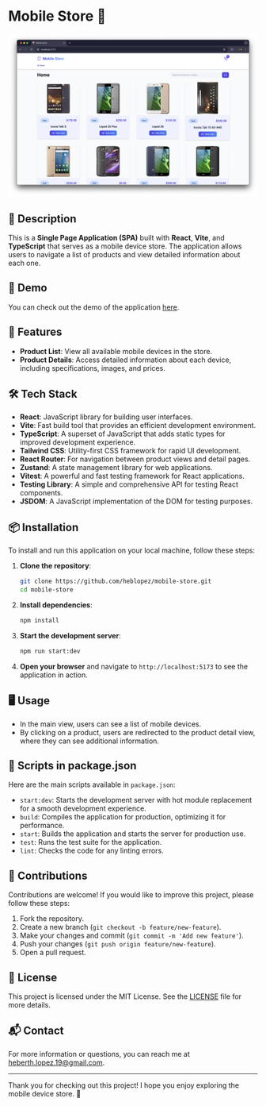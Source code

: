 # Mobile Store 📱

![Desktop Screenshot](/src/assets/desktop-screenshot.png)

## 📃 Description

This is a **Single Page Application (SPA)** built with **React**, **Vite**, and **TypeScript** that serves as a mobile device store. The application allows users to navigate a list of products and view detailed information about each one.

## 🚀 Demo

You can check out the demo of the application [here](https://heblopez.github.io/mobile-store/).

## 🌟 Features

- **Product List**: View all available mobile devices in the store.
- **Product Details**: Access detailed information about each device, including specifications, images, and prices.

## 🛠️ Tech Stack

- **React**: JavaScript library for building user interfaces.
- **Vite**: Fast build tool that provides an efficient development environment.
- **TypeScript**: A superset of JavaScript that adds static types for improved development experience.
- **Tailwind CSS**: Utility-first CSS framework for rapid UI development.
- **React Router**: For navigation between product views and detail pages.
- **Zustand**: A state management library for web applications.
- **Vitest**: A powerful and fast testing framework for React applications.
- **Testing Library**: A simple and comprehensive API for testing React components.
- **JSDOM**: A JavaScript implementation of the DOM for testing purposes.

## 📦 Installation

To install and run this application on your local machine, follow these steps:

1. **Clone the repository**:

   ```bash
   git clone https://github.com/heblopez/mobile-store.git
   cd mobile-store
   ```

2. **Install dependencies**:

   ```bash
   npm install
   ```

3. **Start the development server**:

   ```bash
   npm run start:dev
   ```

4. **Open your browser** and navigate to `http://localhost:5173` to see the application in action.

## 🖥️ Usage

- In the main view, users can see a list of mobile devices.
- By clicking on a product, users are redirected to the product detail view, where they can see additional information.

## 📜 Scripts in package.json

Here are the main scripts available in `package.json`:

- `start:dev`: Starts the development server with hot module replacement for a smooth development experience.
- `build`: Compiles the application for production, optimizing it for performance.
- `start`: Builds the application and starts the server for production use.
- `test`: Runs the test suite for the application.
- `lint`: Checks the code for any linting errors.

## 🤝 Contributions

Contributions are welcome! If you would like to improve this project, please follow these steps:

1. Fork the repository.
2. Create a new branch (`git checkout -b feature/new-feature`).
3. Make your changes and commit (`git commit -m 'Add new feature'`).
4. Push your changes (`git push origin feature/new-feature`).
5. Open a pull request.

## 📜 License

This project is licensed under the MIT License. See the [LICENSE](LICENSE) file for more details.

## 📬 Contact

For more information or questions, you can reach me at [heberth.lopez.19@gmail.com](mailto:heberth.lopez.19@gmail.com).

---

Thank you for checking out this project! I hope you enjoy exploring the mobile device store. 🚀
